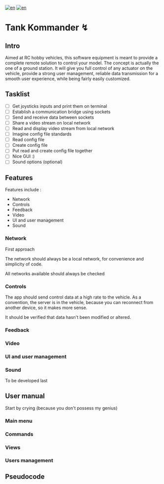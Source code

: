 [![en](https://img.shields.io/badge/lang-en-gre.svg)](https://github.com/trifoil/TK/README.md) [![en](https://img.shields.io/badge/lang-fr-red.svg)](https://github.com/trifoil/TK/README.fr.md)


# Tank Kommander ↯

## Intro

Aimed at RC hobby vehicles, this software equipment is meant to provide a complete remote solution to control your model.
The concept is actually the one of a ground station.
It will give you full control of any actuator on the vehicle, provide a strong user management, reliable data transmission for a smooth user experience, while being fairly easily customized.

## Tasklist

- [ ] Get joysticks inputs and print them on terminal
- [ ] Establish a communication bridge using sockets
- [ ] Send and receive data between sockets
- [ ] Share a video stream on local network
- [ ] Read and display video stream from local network
- [ ] Imagine config file standards
- [ ] Read config file
- [ ] Create config file
- [ ] Put read and create config file together
- [ ] Nice GUI :)
- [ ] Sound options (optional)

## Features

Features include :
* Network
* Controls
* Feedback
* Video
* UI and user management
* Sound 

### Network

First approach 

The network should always be a local network, for convenience and simplicity of code.

All networks available should always be checked 

### Controls

The app should send control data at a high rate to the vehicle.
As a convention, the server is in the vehicle, because you can reconnect from another device, so it makes more sense.

It should be verified that data hasn't been modified or altered.

### Feedback

### Video

### UI and user management

### Sound

To be developed last

## User manual 

Start by crying (because you don't possess my genius)

### Main menu

### Commands

### Views

### Users management 

## Pseudocode

